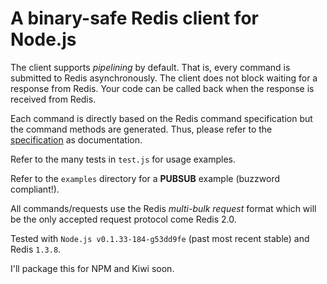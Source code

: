 # A binary-safe Redis client for Node.js

The client supports *pipelining* by default.  That is, every command is
submitted to Redis asynchronously.  The client does not block waiting for a
response from Redis.  Your code can be called back when the response is
received from Redis.

Each command is directly based on the Redis command specification but the
command methods are generated.  Thus, please refer to the
[specification](http://code.google.com/p/redis/wiki/CommandReference) as
documentation.  

Refer to the many tests in `test.js` for usage examples.

Refer to the `examples` directory for a **PUBSUB** example (buzzword compliant!).

All commands/requests use the Redis *multi-bulk request* format which 
will be the only accepted request protocol come Redis 2.0.

Tested with `Node.js v0.1.33-184-g53dd9fe` (past most recent stable) and Redis
`1.3.8`.

I'll package this for NPM and Kiwi soon.


